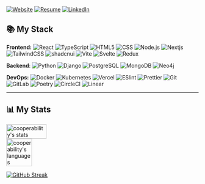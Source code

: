 [![Website](https://img.shields.io/website?color=0ab9e6&style=flat-square&up_message=cooperability.com&url=https%3A%2F%2Fcooperability.com)](https://cooperability.com)
[![Resume](https://img.shields.io/badge/-Resume-%234285F4?style=flat-square&logo=googledocs&logoColor=ffffff)](https://drive.google.com/file/d/1-mHF7SH3ym9QI8jKBtpKKzvbJM8L1Ovc/view?usp=sharing)
[![LinkedIn](https://img.shields.io/badge/-LinkedIn-%23181717?style=flat-square&logo=linkedin&logoColor=ffffff)](https://www.linkedin.com/in/cooper-reed/)
## 📚 My Stack

**Frontend:**
![React](https://img.shields.io/badge/-React-000?&logo=React)
![TypeScript](https://img.shields.io/badge/-TypeScript-007ACC?style=flat-square&logo=typescript&logoColor=white)
![HTML5](https://img.shields.io/badge/-HTML5-%23E44D27?style=flat-square&logo=html5&logoColor=ffffff)
![CSS](https://img.shields.io/badge/-CSS-%23663399?style=flat-square&logo=css)
![Node.js](https://img.shields.io/badge/-Node.js-%235FA04E?&logo=Node.js&logoColor=ffffff)
![Nextjs](https://img.shields.io/badge/Next.js-%23000000?logo=nextdotjs)
![TailwindCSS](https://img.shields.io/badge/-TailwindCSS-%231a202c?style=flat-square&logo=tailwind-css&logoColor=ffffff)
![shadcnui](https://img.shields.io/badge/-Shadcnui-%23000000?style=flat-square&logo=shadcnui)
![Vite](https://img.shields.io/badge/-Vite-%23646CFF?style=flat-square&logo=vite&logoColor=ffffff)
![Svelte](https://img.shields.io/badge/-Svelte-%23FF3E00?style=flat-square&logo=svelte&logoColor=ffffff)
![Redux](https://img.shields.io/badge/-Redux-%23764ABC?style=flat-square&logo=redux&logoColor=ffffff)

**Backend**:
![Python](https://img.shields.io/badge/-Python-%233776AB?style=flat-square&logo=python&logoColor=ffffff)
![Django](https://img.shields.io/badge/-Django-%23092E20?style=flat-square&logo=django)
![PostgreSQL](https://img.shields.io/badge/-PostgreSQL-%234169E1?&logo=PostgreSQL&logoColor=ffffff)
![MongoDB](https://img.shields.io/badge/-Mongodb-%2347A248?&logo=mongodb&logoColor=ffffff)
![Neo4j](https://img.shields.io/badge/-Neo4j-%234581C3?&logo=neo4j&logoColor=ffffff)

**DevOps:**
![Docker](https://img.shields.io/badge/-Docker-%232496ED?style=flat-square&logo=docker&logoColor=ffffff)
![Kubernetes](https://img.shields.io/badge/-Kubernetes-%23326CE5?style=flat-square&logo=kubernetes&logoColor=ffffff)
![Vercel](https://img.shields.io/badge/-Vercel-000?&logo=Vercel)
![ESlint](https://img.shields.io/badge/-ESLint-%234B32C3?style=flat-square&logo=eslint)
![Prettier](https://img.shields.io/badge/-Prettier-%23F7B93E?style=flat-square&logo=prettier&logoColor=ffffff)
![Git](https://img.shields.io/badge/-Git-%23F05032?style=flat-square&logo=git&logoColor=ffffff)
![GitLab](https://img.shields.io/badge/-GitLab-FCA121?style=flat-square&logo=gitlab&logoColor=ffffff)
![Poetry](https://img.shields.io/badge/-Poetry-%2360A5FA?style=flat-square&logo=poetry&logoColor=ffffff)
![CircleCI](https://img.shields.io/badge/-Circleci-%238669AE?style=flat-square&logo=circleci)
![Linear](https://img.shields.io/badge/-Linear-%235E6AD2?style=flat-square&logo=linear&logoColor=ffffff)

---
## 📊 My Stats
<div style="display: flex; justify-content: space-between; align-items: center;">
  <a href="https://github.com/anuraghazra/github-readme-stats">
    <img src="https://github-readme-stats.vercel.app/api?username=cooperability&show_icons=true&theme=gotham" width="55%" alt="cooperability's stats"/>
    <img src="https://github-readme-stats.vercel.app/api/top-langs?username=cooperability&show_icons=true&theme=gotham&locale=en&layout=compact" width="44%" alt="cooperability's languages" />
  </a>
</div>


[![GitHub Streak](https://streak-stats.demolab.com?user=cooperability&theme=gotham&hide_border=true&exclude_days=Sun%2CSat)](https://git.io/streak-stats)

<!-- ![Stars](https://img.shields.io/github/stars/cooperability?style=social)  
![Followers](https://img.shields.io/github/followers/cooperability?style=social) -->

<!-- ![cooperability's github stats](https://github-readme-stats.vercel.app/api?username=cooperability&show_icons=true&theme=gotham) -->

<!-- ![Views](https://img.shields.io/github/views/cooperability?style=social)   -->


<!-- **Frontend:**
[![Frontend](https://skillicons.dev/icons?i=ts,nextjs,css,tailwind,svelte,vercel,vue)](https://skillicons.dev)

**Backend:**
[![Backend](https://skillicons.dev/icons?i=python,postgresql,django,gcp)](https://skillicons.dev)

**DevOps:**
[![DevOps](https://skillicons.dev/icons?i=docker,github,gitlab,heroku,kubernetes,postman)](https://skillicons.dev) -->

<!-- https://github.com/anuraghazra/github-readme-stats/blob/master/themes/README.md -->

<!-- https://simpleicons.org/ -->

<!-- **[Website](https://cooperability.com) // [Resume](https://drive.google.com/file/d/1-mHF7SH3ym9QI8jKBtpKKzvbJM8L1Ovc/view?usp=sharing) // [LinkedIn](https://www.linkedin.com/in/cooperability/)** -->